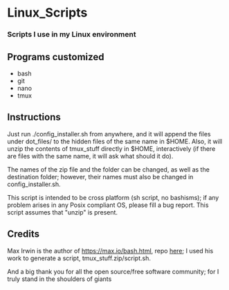 # Linux_Scripts #

### Scripts I use in my Linux environment ###


## Programs customized ##

 - bash
 - git
 - nano
 - tmux


## Instructions ##

Just run ./config_installer.sh from anywhere, and it will append the
files under dot_files/ to the hidden files of the same name in 
$HOME. Also, it will unzip the contents of tmux_stuff directly in
$HOME, interactively (if there are files with the same name, it
will ask what should it do).

The names of the zip file and the folder can be changed, as well as
the destination folder; however, their names must also be changed 
in config_installer.sh.

This script is intended to be cross platform (sh script, no bashisms);
if any problem arises in any Posix compliant OS, please fill a bug 
report. This script assumes that "unzip" is present.


## Credits ##

Max Irwin is the author of https://max.io/bash.html, repo [here](https://github.com/binarymax); I used his work to generate a script, tmux_stuff.zip/script.sh.

And a big thank you for all the open source/free software community; for I truly stand in the shoulders of giants
